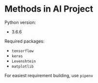 # Methods in AI Project

Python version:

- 3.6.6

Required packages:

- `tensorflow`
- `keras`
- `Levenshtein`
- `matplotlib`

For easiest requirement building, use `pipenv`